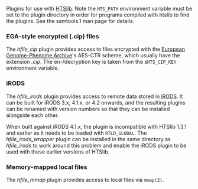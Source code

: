 Plugins for use with [HTSlib]. Note the `HTS_PATH` environment variable must be set to the plugin directory in order for programs compiled with htslib to find the plugins. See the samtools.1 man page for details.

### EGA-style encrypted (.cip) files

The _hfile_cip_ plugin provides access to files encrypted with the
[European Genome-Phenome Archive][EGA]'s AES-CTR scheme, which usually
have the extension _.cip_.
The en-/decryption key is taken from the `$HTS_CIP_KEY` environment variable.

### iRODS

The _hfile_irods_ plugin provides access to remote data stored in [iRODS].
It can be built for iRODS 3.x, 4.1.x, or 4.2 onwards, and the resulting
plugins can be renamed with version numbers so that they can be installed
alongside each other.

When built against iRODS 4.1.x, the plugin is incompatible with
HTSlib 1.3.1 and earlier as it needs to be loaded with `RTLD_GLOBAL`.
The _hfile_irods_wrapper_ plugin can be installed in the same directory
as _hfile_irods_ to work around this problem and enable the iRODS plugin
to be used with these earlier versions of HTSlib.

### Memory-mapped local files

The _hfile_mmap_ plugin provides access to local files via `mmap(2)`.


[EGA]:    https://ega-archive.org/
[HTSlib]: https://github.com/samtools/htslib
[iRODS]:  http://irods.org/
